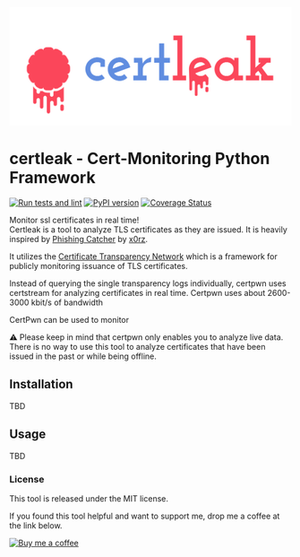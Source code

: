 [![certleak logo](https://raw.githubusercontent.com/d-Rickyy-b/certleak/master/docs/certleak_logo.png)](https://github.com/d-Rickyy-b/certleak)

# certleak - Cert-Monitoring Python Framework
[![Run tests and lint](https://github.com/d-Rickyy-b/certpwn/workflows/Run%20tests%20and%20lint/badge.svg)](https://github.com/d-Rickyy-b/certpwn/actions?query=workflow%3A%22Run+tests+and+lint%22)
[![PyPI version](https://badge.fury.io/py/certpwn.svg)](https://badge.fury.io/py/certpwn)
[![Coverage Status](https://coveralls.io/repos/github/d-Rickyy-b/certpwn/badge.svg?branch=master)](https://coveralls.io/github/d-Rickyy-b/certpwn?branch=master)

Monitor ssl certificates in real time!  
Certleak is a tool to analyze TLS certificates as they are issued.
It is heavily inspired by [Phishing Catcher](https://github.com/x0rz/phishing_catcher) by [x0rz](https://twitter.com/x0rz). 

It utilizes the [Certificate Transparency Network](https://www.certificate-transparency.org/what-is-ct) which is a framework for publicly monitoring issuance of TLS certificates.

Instead of querying the single transparency logs individually, certpwn uses certstream for analyzing certificates in real time.
Certpwn uses about 2600-3000 kbit/s of bandwidth


CertPwn can be used to monitor 

⚠ Please keep in mind that certpwn only enables you to analyze live data.
There is no way to use this tool to analyze certificates that have been issued in the past or while being offline.

## Installation
TBD

## Usage
TBD

### License
This tool is released under the MIT license.

If you found this tool helpful and want to support me, drop me a coffee at the link below.

[![Buy me a coffee](https://www.buymeacoffee.com/assets/img/custom_images/orange_img.png)](https://buymeacoffee.com/0rickyy0)
